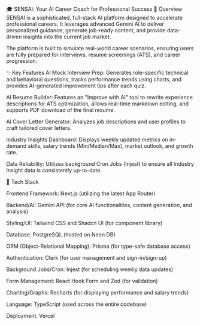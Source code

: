 🎓 SENSAI: Your AI Career Coach for Professional Success
🌟 Overview
SENSAI is a sophisticated, full-stack AI platform designed to accelerate professional careers. It leverages advanced Gemini AI to deliver personalized guidance, generate job-ready content, and provide data-driven insights into the current job market.

The platform is built to simulate real-world career scenarios, ensuring users are fully prepared for interviews, resume screenings (ATS), and career progression.

✨ Key Features
AI Mock Interview Prep: Generates role-specific technical and behavioral questions, tracks performance trends using charts, and provides AI-generated improvement tips after each quiz.

AI Resume Builder: Features an "Improve with AI" tool to rewrite experience descriptions for ATS optimization, allows real-time markdown editing, and supports PDF download of the final resume.

AI Cover Letter Generator: Analyzes job descriptions and user profiles to craft tailored cover letters.

Industry Insights Dashboard: Displays weekly updated metrics on in-demand skills, salary trends (Min/Median/Max), market outlook, and growth rate.

Data Reliability: Utilizes background Cron Jobs (Injest) to ensure all Industry Insight data is consistently up-to-date.

🚀 Tech Stack

Frontend Framework: Next.js (utilizing the latest App Router)

Backend/AI: Gemini API (for core AI functionalities, content generation, and analysis)

Styling/UI: Tailwind CSS and Shadcn UI (for component library)

Database: PostgreSQL (hosted on Neon DB)

ORM (Object-Relational Mapping): Prisma (for type-safe database access)

Authentication: Clerk (for user management and sign-in/sign-up)

Background Jobs/Cron: Injest (for scheduling weekly data updates)

Form Management: React Hook Form and Zod (for validation)

Charting/Graphs: Recharts (for displaying performance and salary trends)

Language: TypeScript (used across the entire codebase)

Deployment: Vercel
